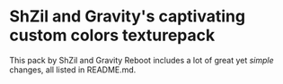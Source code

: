 # **ShZil and Gravity's captivating custom colors texturepack**

This pack by ShZil and Gravity Reboot includes a lot of great yet *simple* changes, all listed in README.md.
